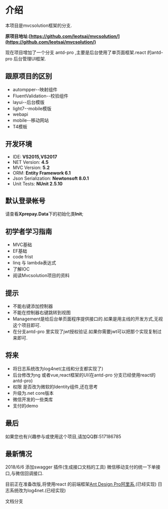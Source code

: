 # 介绍

本项目是mvcsolution框架的分支.

**原项目地址:[https://github.com/leotsai/mvcsolution/](https://github.com/leotsai/mvcsolution/)**

现在项目增加了一个分支 antd-pro ,主要是后台使用了单页面框架.react 的antd-pro 后台管理UI框架.

## 跟原项目的区别

- autompper--映射组件
- FluentValidation--校验组件
- layui--后台模版
- light7--mobile模版
- webapi
- mobile--移动网站
- T4模板

## 开发环境

* IDE:    **VS2015,VS2017**
* NET Version: **4.5**
* MVC Version: **5.2**
* ORM: **Entity Framework 6.1**
* Json Serialization: **Newtonsoft 8.0.1**
* Unit Tests: **NUnit 2.5.10**

## 默认登录帐号

请查看**Xprepay.Data**下的初始化类**Init**;

## 初学者学习指南

- MVC基础
- EF基础
- code frist
- linq 与 lambda表达式
- 了解IOC
- 阅读Mvcsolution项目的资料

## 提示

* 不能右键添加控制器
* 不能在控制器右键跳转到视图
* Management是给后台单页面程序提供接口的.如果是用主线的开发方式,无视这个项目即可.
* 在分支antd-pro 里实现了jwt授权验证.如果你需要jwt可以把那个实现复制过来即可.

## 将来

* 将日志系统改为log4net(主线和分支都实现了)
* 后台修改为ng 或者vue,react框架的UI(在antd-pro 分支已经使用react的antd-pro)
* 权限 是否改为微软的Identity组件,还在思考
* 升级为.net core版本
* 微信开发的一些类库
* 支付的demo

## 最后

如果您也有兴趣参与或使用这个项目,请加QQ群:517186785

## 最新情况

2018/6/6 
添加swagger 插件(生成接口文档的工具)
微信移动支付的统一下单接口,与微信回调接口.

目前正在准备改版,将使用react 的前端框架[Ant Design Pro阿里系](https://pro.ant.design/),(已经实现)
日志系统改为log4net.(已经实现)

文档分支
